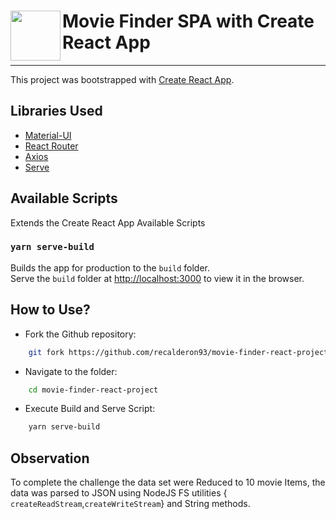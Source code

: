 # <img align="left" width="80" height="80" src="./public/Group 6.png">  Movie Finder SPA with Create React App 
---

This project was bootstrapped with [Create React App](https://github.com/facebook/create-react-app).

## Libraries Used
- [Material-UI](https://mui.com/)
- [React Router](https://reactrouter.com/)
- [Axios](https://axios-http.com/docs/intro)
- [Serve](https://github.com/vercel/serve#readme)

## Available Scripts

Extends the Create React App Available Scripts

### `yarn serve-build`

Builds the app for production to the `build` folder.\
Serve the `build` folder at [http://localhost:3000](http://localhost:3000) to view it in the browser.

## How to Use?

- Fork the Github repository:
```bash
	git fork https://github.com/recalderon93/movie-finder-react-project
```

- Navigate to the folder:
```bash
	cd movie-finder-react-project
```

- Execute Build and Serve Script:
```bash
	yarn serve-build
```

## Observation

To complete the challenge the data set were Reduced to 10 movie Items, the data was parsed to JSON using NodeJS FS utilities { `createReadStream`,`createWriteStream`} and String methods. 
